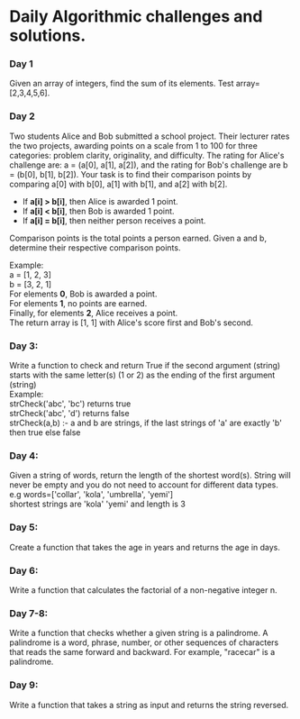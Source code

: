# Daily Algorithmic challenges and solutions.
### **Day 1**
Given an array of integers, find the sum of its elements. Test array=[2,3,4,5,6].

### **Day 2**
Two students Alice and Bob submitted a school project. Their lecturer rates the two projects, awarding points on a
scale from 1 to 100 for three categories: problem clarity, originality, and difficulty. The rating for Alice's
challenge are: a = (a[0], a[1], a[2]), and the rating for Bob's challenge are b = (b[0], b[1], b[2]). Your task is to
find their comparison points by comparing a[0] with b[0], a[1] with b[1], and a[2] with b[2].

- If **a[i] > b[i]**, then Alice is awarded 1 point.
- If **a[i] < b[i]**, then Bob is awarded 1 point.
- If **a[i] = b[i]**, then neither person receives a point.

Comparison points is the total points a person earned. Given a and b, determine their respective comparison points.

Example:\
a = [1, 2, 3]\
b = [3, 2, 1]\
For elements **0**, Bob is awarded a point.\
For elements **1**, no points are earned.\
Finally, for elements **2**, Alice receives a point.\
The return array is [1, 1] with Alice's score first and Bob's second.

### **Day 3**: 
Write a function to check and return True if the second argument (string) starts with the same letter(s) (1 or 2) as
the ending of the first argument (string)\
Example:\
strCheck('abc', 'bc') returns true\
strCheck('abc', 'd') returns false\
strCheck(a,b) :- a and b are strings, if the last strings of 'a' are exactly 'b' then true else false

### **Day 4**:
Given a string of words, return the length of the shortest word(s). String will never be empty and you do not need to
account for different data types.\
e.g words=['collar', 'kola', 'umbrella', 'yemi']\
shortest strings are 'kola' 'yemi' and length is 3

### **Day 5**:
Create a function that takes the age in years and returns the age in days.

### **Day 6**:
Write a function that calculates the factorial of a non-negative integer n.

### **Day 7-8**:
Write a function that checks whether a given string is a palindrome. A palindrome is a word, phrase, number, or other
sequences of characters that reads the same forward and backward. For example, "racecar" is a palindrome.

### **Day 9**:
Write a function that takes a string as input and returns the string reversed.
